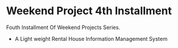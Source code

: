 # Weekend Project 4th Installment
Fouth Installment Of Weekend Projects Series.
- A  Light weight Rental House Information Management System
